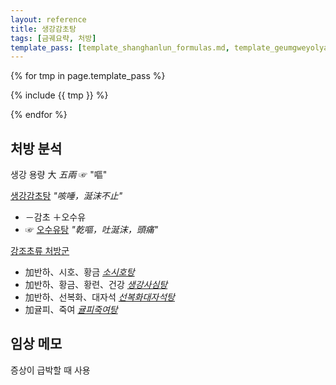 ```yaml
---
layout: reference
title: 생강감초탕
tags: [금궤요략, 처방]
template_pass: [template_shanghanlun_formulas.md, template_geumgweyolyag_formulas.md, template_etc_formulas.md]
---
```


{% for tmp in page.template_pass %}

{% include {{ tmp }} %}

{% endfor %}

## 처방 분석

생강 용량 大 _五兩_ ☞ "嘔"

[생강감초탕]({{site.formulaurl}}/생강감초탕) _"咳唾，涎沫不止"_
* －감초 ＋오수유
* ☞ [오수유탕]({{site.formulaurl}}/오수유탕) _"乾嘔，吐涎沫，頭痛"_

[강조초류 처방군]( {{site.baseurl}}/lecture/2018/03/처방군_강조초류 )
* 加반하、시호、황금 _[소시호탕]({{site.formulaurl}}/소시호탕)_
* 加반하、황금、황련、건강 _[생강사심탕]({{site.formulaurl}}/생강사심탕)_
* 加반하、선복화、대자석 _[선복화대자석탕]({{site.formulaurl}}/선복화대자석탕)_
* 加귤피、죽여 _[귤피죽여탕]({{site.formulaurl}}/귤피죽여탕)_


## 임상 메모

증상이 급박할 때 사용
